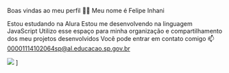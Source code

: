 Boas vindas ao meu perfil 💙💙
Meu nome é Felipe Inhani

Estou estudando na Alura
Estou me desenvolvendo na linguagem JavaScript
Utilizo esse espaço para minha organização e compartilhamento dos meu projetos desenvolvidos
Você pode entrar em contato comigo 📫
00001114102064sp@al.educacao.sp.gov.br

![](https://media.giphy.com/media/YvEtpfStSsbDUZl66t/giphy.gif)
]
